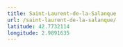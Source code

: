 ```yaml
---
title: Saint-Laurent-de-la-Salanque
url: /saint-laurent-de-la-salanque/
latitude: 42.7732114
longitude: 2.9891635
---
```

